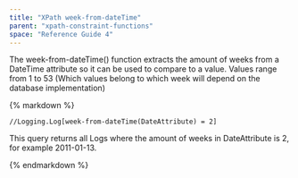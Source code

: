 ```yaml
---
title: "XPath week-from-dateTime"
parent: "xpath-constraint-functions"
space: "Reference Guide 4"
---
```

The week-from-dateTime() function extracts the amount of weeks from a DateTime attribute so it can be used to compare to a value. Values range from 1 to 53 (Which values belong to which week will depend on the database implementation)

<div class="alert alert-info">{% markdown %}

```
//Logging.Log[week-from-dateTime(DateAttribute) = 2]

```

This query returns all Logs where the amount of weeks in DateAttribute is 2, for example 2011-01-13\.

{% endmarkdown %}</div>

